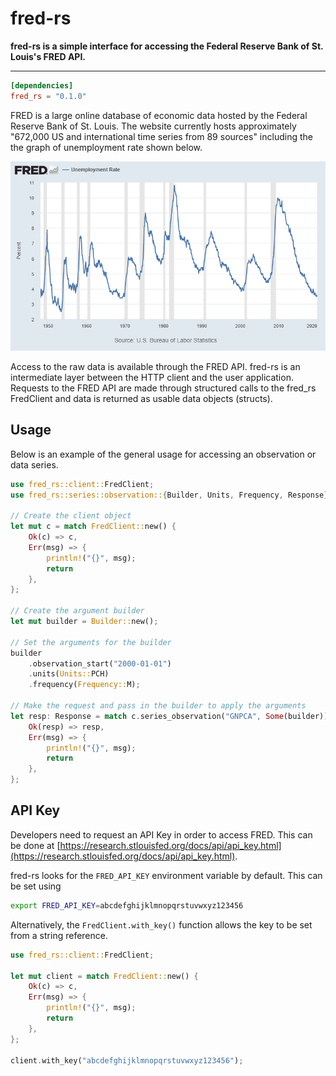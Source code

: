 # fred-rs

 **fred-rs is a simple interface for accessing the Federal Reserve Bank of St. Louis's FRED API.**

 ---
 ```toml
 [dependencies]
 fred_rs = "0.1.0"
 ```

 FRED is a large online database of economic data hosted by the Federal Reserve Bank of St. Louis.  The website currently hosts approximately "672,000 US and international time series from 89 sources" including the the graph of unemployment rate shown below.

![Unemployment Graph](README/fredgraph.png)

Access to the raw data is available through the FRED API.  fred-rs is an intermediate layer between the HTTP client and the user application.  Requests to the FRED API are made through structured calls to the fred_rs FredClient and data is returned as usable data objects (structs).

## Usage
Below is an example of the general usage for accessing an observation or data series.

```rust
use fred_rs::client::FredClient;
use fred_rs::series::observation::{Builder, Units, Frequency, Response};

// Create the client object
let mut c = match FredClient::new() {
    Ok(c) => c,
    Err(msg) => {
        println!("{}", msg);
        return
    },
};

// Create the argument builder
let mut builder = Builder::new();

// Set the arguments for the builder
builder
    .observation_start("2000-01-01")
    .units(Units::PCH)
    .frequency(Frequency::M);

// Make the request and pass in the builder to apply the arguments
let resp: Response = match c.series_observation("GNPCA", Some(builder)) {
    Ok(resp) => resp,
    Err(msg) => {
        println!("{}", msg);
        return
    },
};
```

## API Key
Developers need to request an API Key in order to access FRED.  This can be done at [https://research.stlouisfed.org/docs/api/api_key.html](https://research.stlouisfed.org/docs/api/api_key.html).

fred-rs looks for the `FRED_API_KEY` environment variable by default.  This can be set using
```bash
export FRED_API_KEY=abcdefghijklmnopqrstuvwxyz123456
```

Alternatively, the `FredClient.with_key()` function allows the key to be set from a string reference.
```rust
use fred_rs::client::FredClient;

let mut client = match FredClient::new() {
    Ok(c) => c,
    Err(msg) => {
        println!("{}", msg);
        return
    },
};

client.with_key("abcdefghijklmnopqrstuvwxyz123456");
```
